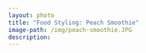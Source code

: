 ```yaml
---
layout: photo
title: "Food Styling: Peach Smoothie"
image-path: /img/peach-smoothie.JPG
description: 
---
```


